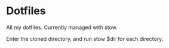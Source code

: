 # Dotfiles
All my dotfiles. Currently managed with stow.

Enter the cloned directory, and run stow $dir for each directory. 

